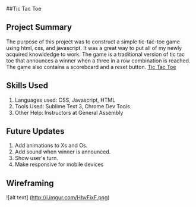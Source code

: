 ##Tic Tac Toe


## Project Summary
The purpose of this project was to construct a simple tic-tac-toe game using html, css, and javascript. It was a great way to put all of my newly acquired knowldedge to work. The game is a traditional version of tic tac toe that announces a winner when a three in a row combination is reached. The game also contains a scoreboard and a reset button.
[Tic Tac Toe](http://cbatesatl.github.io/Tic-tac-toe/)

## Skills Used
1. Languages used: CSS, Javascript, HTML
2. Tools Used: Sublime Text 3, Chrome Dev Tools
3. Other Help: Instructors at General Assembly

## Future Updates
1. Add animations to Xs and Os.
2. Add sound when winner is announced.
3. Show user's turn.
4. Make responsive for mobile devices



## Wireframing

![alt text] (http://i.imgur.com/HhvFixF.png)

